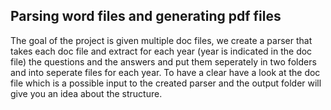 ## Parsing word files and generating pdf files
The goal of the project is given multiple doc files, we create a parser that takes each doc file and extract for each year (year is indicated in the doc file) the questions and the answers and put them seperately in two folders and into seperate files for each year. To have a clear have a look at the doc file which is a possible input to the created parser and the output folder will give you an idea about the structure.
